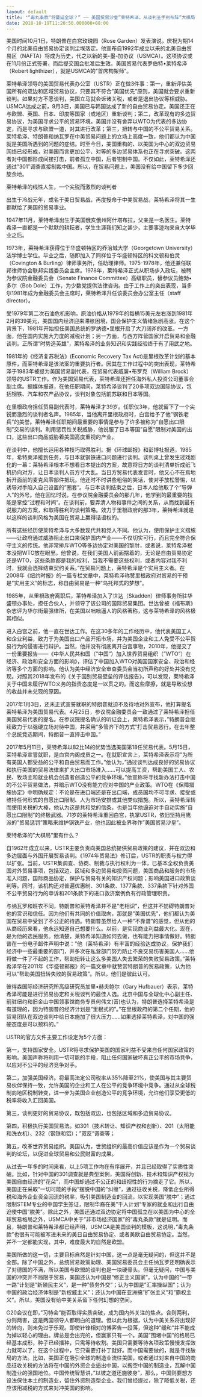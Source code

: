 ```yaml
---
layout: default
title: "“毒丸条款“将蔓延全球？” —— 美国贸易沙皇”莱特希泽，从谈判圣手到布阵”大棋局”"
date: 2018-10-19T11:20:50.000000+08:00
---
```


美国时间10月1日，特朗普在白宫玫瑰园（Rose Garden）发表演说，庆祝为期14个月的北美自由贸易协定谈判尘埃落定。他宣布自1992年成立以来的北美自由贸易区（NAFTA）将成为历史，代之以新的美-墨-加协议（USMCA）。这项协议或在11月份正式签署，而后提交国会批准后生效。美国贸易代表罗伯特•莱特希泽（Robert lighthizer），就是USMCA的”首席构架师”。

莱特希泽领导的美国贸易代表办公室（USTR）正在做3件事：第一，重新评估美国所有的双边和区域贸易协议，只要其不符合”美国优先”原则，美国就会要求重新谈判。如果对方不愿谈判，美国立马就会诉诸关税，或者是退出协议等相威胁。USMCA达成之前，9月3日，美国已与韩国达成了新的自由贸易协定。美国还正在与欧盟、英国、日本、印度等国家（或地区）重新谈判；第二，改革现有的多边贸易协议，为美国寻求公平的贸易环境。美国并没有舍弃以WTO为代表的多边协定，而是寻求与欧盟一道，对其进行改革；第三，扭转与中国的不公平贸易关系。莱特希泽、特朗普和纳瓦罗在中美贸易问题上的立场上高度一致，他们都认为中国就是美国所遇到的问题的症结。时至今日，美国重构的、以美国为中心的双边贸易网络已经形成，对美国而言更加公平、对等的多边贸易体系也正在寻求突破。这两者对中国都形成间接打击，前者孤立中国，后者钳制中国。不仅如此，莱特希泽还通过”301″调查直接制裁中国。所以，在贸易问题上，美国没有给中国留下多少回旋余地。

莱特希泽的线性人生，一个尖锐而激烈的谈判者

出生于冷战元年，成名于美日贸易战，再度授命于中美贸易战，莱特希泽将其一生都献给了美国的贸易事业。

1947年11月，莱特希泽出生于美国俄亥俄州阿什塔布拉，父亲是一名医生。莱特希泽一直都是一个默默的耕耘者，学生生涯我们知之甚少，主要事迹均来自大学毕业之后。

1973年，莱特希泽获得位于华盛顿特区的乔治城大学（Georgetown University）法学博士学位。毕业之后，随即加入了同样位于华盛顿特区的科文顿和伯灵（Covington & Burling）律师事务所，任助理律师。1975-1978年，他还兼任联邦律师协会联邦实践委员会主席。1978年，莱特希泽正式从职场步入政坛，被聘为参议院金融委员会（Senate Finance Committee）高级职员，替参议员鲍勃•多尔（Bob Dole）工作，为少数党提供法律咨询。由于工作上的突出表现，当多尔1981年成为金融委员会主席时，莱特希泽升任该委员会办公室主任（staff director）。

受1979年第二次石油危机影响，原油价格从1979年的每桶15美元左右涨到1981年2月的39美元，美国国内经济迎来滞胀困境，国会保护主义情绪急剧高涨。在这个背景下，1981年开始担任美国总统的罗纳德•里根开启了大刀阔斧的改革。一方面，他在国内实施大力度的减税计划；另一方面，与西方阵营国家开启贸易和金融谈判。正所谓”时势造英雄”，莱特希泽的业务知识和实践经验终于有了用武之地。

1981年的《经济复苏税法》(Economic Recovery Tax Act)是里根改革计划的基本原件，而莱特希泽是该法案的重要执行者。因其在工作过程中的突出表现，莱特希泽于1983年被提为美国贸易副代表，在贸易代表威廉•布罗克（William Brock）领导的USTR工作。作为美国贸易代表，莱特希泽还担任海外私人投资公司董事会副主席。据媒体报道，在他任职期间，莱特希泽谈判了20多项双边国际协议，包括钢铁、汽车和农产品协议，谈判对象包括前苏联和日本等国。

在里根政府担任贸易副代表时，莱特希泽才39岁。任职仅3年，他就留下了一个尖锐而激烈的谈判者名声。1985年，当他离开里根政府时，白宫给予了他”钢铁老兵”的美誉。莱特希泽任职期间最重要的事情是参与了许多被称为”自愿出口限制”交易的谈判。利用惩罚性关税威胁，他说服了日本等国”自愿”限制对美国的出口，这些出口商品威胁着美国高度重视的产业。

在谈判中，他擅长运用各种技巧取得胜利。据《环球邮报》和彭博社报道，1985年，希特莱泽接到任务，与日本就钢铁进口问题进行谈判。谈判桌上曾发生过戏剧化的一幕：莱特希泽根本不想看日本提出的方案，故意将日方的谈判清单折成纸飞机扔向对方，让日本谈判人员方寸大乱。当日方贸易代表发言时，他又心不在焉地拆开面前的麦克风零部件把玩。他还时不时讲些粗俗的笑话，使对手放松警惕，以诱导对手陷入自己设置的”圈套”。与日本谈判结束之后，日本人给他取了个”导弹人”的外号。他在回忆时说，在参议院金融委员会的那几年，他学到的最重要的技能是掌控”过程和时间”。在谈判前，要弄清人物和事件之间的关系，从而找到最有说服力的方案，和取得胜利的谈判策略。效力于里根政府的那3年，莱特希泽就是以这样的谈判风格为美国在贸易上赢得话语权的。

所有这些经历使莱特希泽与大多数现代共和党人不同。他认为，使用保护主义措施——让政府通过威胁阻止出口来保护国内产业——不仅切实可行，而且完全符合保守主义的传统。他非常排斥WTO等多边协定对美国的掣肘，或者说，莱特希泽根本没把WTO放在眼里。他曾说，在我们美国人前面摆着的，无论是自由贸易协定还是WTO，这些条款都是我的权利，当我不需要这些权利，或者内容对我不利时，我就会选择结束契约关系。”在贸易问题上，莱特希泽是个实用主义者。在2008年《纽约时报》的一篇专栏文章中，莱特希泽称赞里根政府对贸易的干预是”实用主义”的标志，称自由贸易是一种”乌托邦式的梦想”。

1985年，从里根政府离职后，莱特希泽加入了世达（Skadden）律师事务所驻华盛顿办事处，担任合伙人，并领导了该公司的国际贸易集团。世达曾被《福布斯》杂志评为华尔街最强律所，在美国以咄咄逼人的风格著称，这与莱特希泽的风格极其相似。

进入白宫之前，他一直在世达工作。在这30多年的工作经历中，他代表美国工人和企业利益，致力于为美国出口产品开拓市场，并为美国企业和工人免受不公平贸易行为的侵害进行辩护。当然，他并没有彻底离开白宫事物，2010年，他提交了一份重要报告——《中华人民共和国（”中国”）加入世界贸易组织（”WTO”）在经济、政治和安全方面的影响》，评估了中国加入WTO对美国国家安全、政治和经济等多个方面的影响。他认为美中经济安全审查委员会当初所声称的好处并没有兑现。对照其2018年发布的《关于国别贸易壁垒的评估报告》，可以发现，莱特希泽关于中国未履行WTO义务的指责态度是一以贯之的。而这些摩擦，就是导致设想的收益并未兑现的原因。

2017年1月3日，还未正式宣誓就职的特朗普就迫不及待地对外宣布，他打算提名莱特希泽为美国贸易代表。4月25日，参议院金融委员会一致通过了莱特希泽担任美国贸易代表的提名。在参议院提名确认的听证会上，莱特希泽表示，”特朗普会继续致力于以强硬立场对待中国，并采用”多管齐下的方式”打击贸易恶行。在去年整个总统竞选期间，特朗普一直抨击中国。”

2017年5月11日，莱特希泽以82比14的优势当选美国第18任贸易代表。5月15日，莱特希泽宣誓就职，是白宫内阁成员之一。在就职宣言上，莱特希泽表示将”为所有美国人都受益的公平和自由贸易而工作。”他认为，”通过谈判达成良好的贸易协议和执行美国的贸易法律来扩大出口市场准入……可以提高工资，帮助美国工人、农民、牧场主和就业机会创造者创造公平的竞争环境。”他宣称将寻找新办法打击中国的不公平贸易做法，并暗示WTO没有能力应对中国的产业政策。WTO在《保障措施协定》中明确规定：不论是在进口端还是在出口端，成员国均不可寻求、接受或维持任何形式的自愿出口限制、人为市场安排或其他类似措施。所以，莱特希泽转而使用关税的大棒，他认为这是共和党的信条，也是当年他逼迫对手自动实施”自愿出口限制”的终极武器。71岁的莱特希泽重回白宫，执掌USTR，依旧坚持用鹰派的”贸易惩罚”策略来维护钢铁产业，他也因此被业界称作”美国贸易沙皇”。

莱特希泽的”大棋局”里有什么？

自1962年成立以来，USTR主要负责向美国总统提供贸易政策的建议，并在双边和多边层面与外国开展贸易谈判。《1974年贸易法》修订后，USTR的职责与权力得以扩张。当前，USTR集调查、协商、制裁与执行权利为一体，已基本全权负责美国对外贸易事项，包括双边、区域和多边贸易和投资问题，美国商品和服务的市场准入问题，国际商品协定，保护与贸易有关的知识产权问题；影响美国进口政策谈判等。同时，该机构还对普遍优惠制、301条款、1377条款、337条款下针对外国不公平贸易行为的申诉和201条款下的进口救济案例负有行政管理职责。

与纳瓦罗和班农不同，特朗普和莱特希泽并不是”老相识”，但这并不妨碍特朗普对他的赏识和信任。因为他们有共同的价值取向，那就是”美国优先”，他们都认为美国在贸易中受到了不公正的待遇。特朗普虽然给人一种”不靠谱”的感觉，但从他的从商经历来看，他永远知道自己想要什么。以前，是实现商业利益最大化。现在，是为他的选民服务。他清楚，莱特希泽知道如何去做，也有能力把事情做好。特朗普在一份电子邮件声明中说：”他（莱特希泽）有丰富的经验达成协议，保护我们经济中一些最重要的部门，并多次在私营部门努力防止不良交易伤害美国人……他将做一件了不起的工作，帮助扭转让这么多美国人失去繁荣的失败贸易政策。”莱特希泽早在2011年《华盛顿邮报》的一篇文章中就赞赏特朗普的贸易政策，认为他可以”帮助美国扭转失败的贸易政策”。所以，他们是彼此认可。

彼得森国际经济研究所高级研究员加里•赫夫鲍尔（Gary Hufbauer）表示，莱特希泽可能是进行贸易协定和关税谈判的最佳人选。北京中国与全球化中心副主任、前驻纽约和旧金山中国领事馆商务专员何伟文(音)也认为，特朗普选择莱特希泽是有道理的，因为特朗普的经济计划是”里根式的”。”在里根政府的第二个任期，他的贸易团队在双边谈判中给日本施加了很大压力……如果选择莱特希泽，对中国的强硬态度是可以预料的。”

USTR的官方文件主要工作设定为5个方面：

第一，支持国家安全。USTR将寻求保护美国的国家利益不受来自任何国家政策的影响。美国声称将利用一切可能的手段，阻止任何国家破坏真正公平的市场竞争，以应对不公平的经济竞争对手。

第二，加强美国经济。将最高法定公司税率从35%降至21%，使美国与其主要贸易伙伴保持一致，允许美国的企业和工人在公平的竞争环境中竞争。通过从全球税制向地区税制转变，进一步为美国企业创造公平的竞争环境，允许他们享受更低的税率将收入汇回美国。

第三，谈判更好的贸易协议，既包括双边，也包括区域和多边贸易协议。

第四，积极执行美国贸易法。如301（技术转让、知识产权和创新）、201（太阳能和洗衣机）、232（钢铁和铝）；”双反”调查等；

第五，改革世界贸易组织。美国认为，世贸组织的最高价值应该是作为一个贸易谈判的论坛，以促进全球贸易和公民财富的成果。

从过去一年多的时间来看，以上5项工作均在有序展开，并且已经取得了实质性突破。比如，针对中国的301调查就是典型案例，美国将创新、技术和知识产权视为美国自由经济的”花朵”，而中国却通过不公正的和歧视性的行为摘走了它。所以，美国正在采取”一切可能的手段”摆脱中国的”纠缠”，通过征收关税，降低企业所得税和海外企业资金回流的税率，吸引美国制造业的回流，以实现美国”脱中”；通过限制STEM专业的中国学生签证，限制华裔在美”千人计划”专家的就业和出行自由迫使中国”脱美”。除此之外，美国还通过双边协定将中国孤立在以美国为中心的全球贸易格局之外，USMCA中关于”非市场经济国家”的”毒丸条款”就是证明。而且，特朗普和莱特希泽都已经声明，USMCA是美国谈判的模板，这说明，”毒丸条款”也很有可能被写进未来的美日自由贸易协定、或者美欧自由贸易协定。当然，并不一定都能实现，其中，难度最大的自然是欧盟。

美国所做的这一切，主要目标自然是针对中国，这一点是毫无疑问的，但这并不是全部。除了中国之外，总统贸易政策助理、美国贸易委员会主任纳瓦罗还明确表示了对德国的不满，所以美国与欧盟的谈判也是一块硬骨头。但毫无疑问，中国与美国的冲突并不局限于贸易，美国还认为中国是”修正主义国家”，认为中国的”一带一路”计划是”新殖民主义”，是一种”债务外交”；认为中国是”汇率操纵国”；认为中国的政治经济体制是”新权威主义”；还认为中国在亚洲搞”扩张主义”和”霸权主义”。所以，美国没有给中美关系留下任何幻想的空间。

G20会议在即，”习特会”能否取得实质突破，成为国内外关注的焦点。合则两利，分则两害，这是两国领导人都明白的道理。但以此为根据，认为中美关系将出现好的转向，则未免过于乐观。即使针锋相对的博弈告一段落，但这种”缓和”并不能成为掉以轻心的理由。牌总是会出完的，但赢家只有一个。美国”围堵中国”的格局已经基本成形，种子已经播种，只需等待收割。美国只需要等待各项政策慢慢发挥效力就可以了，在这个过程中，它只需要打补丁就好。而中国需要做的，就是寻找破局的方法。比如，美国正在吸引全球的制造业流往美国，或者通过对来自中国的商品征收关税的方法将在中国的外资企业逼出中国，以掏空中国的制造业，瓦解中国制造业的强国地位。中国传统智慧讲，”以彼之道还施彼身”，那么，中国则要想方设法保住本土的制造业，留住外资制造型企业。我们曾经提过，除了降低关税，还应该用减税的方式来对冲美国的影响。

